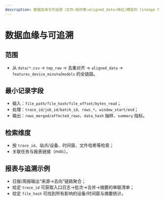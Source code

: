 ```yaml
---
description: 数据血缘与可追溯（文件→临时表→aligned_data→特征/模型的 lineage 与审计）
---
```

# 数据血缘与可追溯

## 范围
- 从 `data/*.csv` → `tmp_raw` → 去重对齐 → `aligned_data` → `features_device_minute`/`models` 的全链路。

## 最小记录字段
- 输入：`file_path/file_hash/file_offset/bytes_read`；
- 处理：`trace_id/job_id/batch_id`、`rows_*`、`window_start/end`；
- 输出：`rows_merged/affected_rows`、`data_hash` 抽样、`summary` 指标。

## 检索维度
- 按 `trace_id`、站点/设备、时间窗、文件哈希等检索；
- 关联任务与报表链接（mdc）。

## 报表与追溯示例
- 日报/周报输出“来源→去向”链路聚合；
- 给定 `trace_id` 可获取入口日志→批次→合并→摘要的串联清单；
- 给定 `file_hash` 可找到所有影响的设备/时间窗与摘要统计。